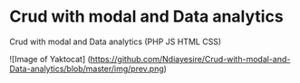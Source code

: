 # Crud with modal and Data analytics
 Crud with modal and Data analytics (PHP JS HTML CSS)

![Image of Yaktocat] (https://github.com/Ndiayesire/Crud-with-modal-and-Data-analytics/blob/master/img/prev.png)
